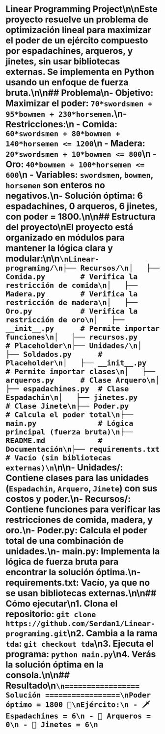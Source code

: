 # Linear Programming Project\n\nEste proyecto resuelve un problema de optimización lineal para maximizar el poder de un ejército compuesto por espadachines, arqueros, y jinetes, sin usar bibliotecas externas. Se implementa en Python usando un enfoque de fuerza bruta.\n\n## Problema\n- **Objetivo**: Maximizar el poder: `70*swordsmen + 95*bowmen + 230*horsemen`.\n- **Restricciones**:\n  - Comida: `60*swordsmen + 80*bowmen + 140*horsemen <= 1200`\n  - Madera: `20*swordsmen + 10*bowmen <= 800`\n  - Oro: `40*bowmen + 100*horsemen <= 600`\n  - Variables: `swordsmen`, `bowmen`, `horsemen` son enteros no negativos.\n- **Solución óptima**: 6 espadachines, 0 arqueros, 6 jinetes, con poder = 1800.\n\n## Estructura del proyecto\nEl proyecto está organizado en módulos para mantener la lógica clara y modular:\n\n```\nLinear-programing/\n├── Recursos/\n│   ├── Comida.py        # Verifica la restricción de comida\n│   ├── Madera.py        # Verifica la restricción de madera\n│   ├── Oro.py           # Verifica la restricción de oro\n│   ├── __init__.py      # Permite importar funciones\n│   ├── recursos.py      # Placeholder\n├── Unidades/\n│   ├── Soldados.py      # Placeholder\n│   ├── __init__.py      # Permite importar clases\n│   ├── arqueros.py      # Clase Arquero\n│   ├── espadachines.py  # Clase Espadachin\n│   ├── jinetes.py       # Clase Jinete\n├── Poder.py             # Calcula el poder total\n├── main.py              # Lógica principal (fuerza bruta)\n├── README.md            # Documentación\n├── requirements.txt     # Vacío (sin bibliotecas externas)\n```\n\n- **Unidades/**: Contiene clases para las unidades (`Espadachin`, `Arquero`, `Jinete`) con sus costos y poder.\n- **Recursos/**: Contiene funciones para verificar las restricciones de comida, madera, y oro.\n- **Poder.py**: Calcula el poder total de una combinación de unidades.\n- **main.py**: Implementa la lógica de fuerza bruta para encontrar la solución óptima.\n- **requirements.txt**: Vacío, ya que no se usan bibliotecas externas.\n\n## Cómo ejecutar\n1. Clona el repositorio: `git clone https://github.com/Serdan1/Linear-programing.git`\n2. Cambia a la rama `tda`: `git checkout tda`\n3. Ejecuta el programa: `python main.py`\n4. Verás la solución óptima en la consola.\n\n## Resultado\n```\n================= Solución =================\nPoder óptimo = 1800 💪\nEjército:\n - 🗡️ Espadachines = 6\n - 🏹 Arqueros = 0\n - 🐎 Jinetes = 6\n```
